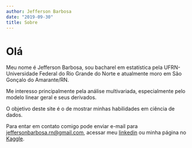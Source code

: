 ```yaml
---
author: Jefferson Barbosa
date: "2019-09-30"
title: Sobre
---
```


# Olá

Meu nome é Jefferson Barbosa, sou bacharel em estatística pela UFRN-Universidade Federal do Rio Grande do Norte e atualmente moro em São Gonçalo do Amarante/RN.

Me interesso principalmente pela análise multivariada, especialmente pelo modelo linear geral e seus derivados.

O objetivo deste site é o de mostrar minhas habilidades em ciência de dados. 

Para entar em contato comigo pode enviar e-mail para jeffersonbarbosa.rn@gmail.com, acessar meu [linkedin](www.linkedin.com/in/jeffersonbarbosas) ou minha página no [Kaggle](https://www.kaggle.com/jeffersonbs).
